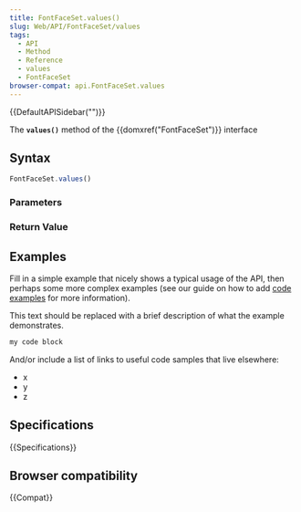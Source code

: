 ```yaml
---
title: FontFaceSet.values()
slug: Web/API/FontFaceSet/values
tags:
  - API
  - Method
  - Reference
  - values
  - FontFaceSet
browser-compat: api.FontFaceSet.values
---
```

{{DefaultAPISidebar("")}}

The **`values()`** method of the {{domxref("FontFaceSet")}} interface 

## Syntax

```js
FontFaceSet.values()
```

### Parameters



### Return Value



## Examples

Fill in a simple example that nicely shows a typical usage of the API, then perhaps some more complex examples (see our guide on how to add [code examples](/en-US/docs/MDN/Contribute/Structures/Code_examples) for more information).

This text should be replaced with a brief description of what the example demonstrates.

```js
my code block
```

And/or include a list of links to useful code samples that live elsewhere:

*   x
*   y
*   z

## Specifications

{{Specifications}}

## Browser compatibility

{{Compat}}


